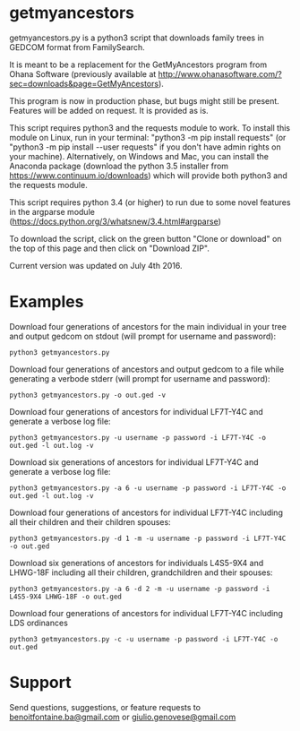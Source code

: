 getmyancestors
==============

getmyancestors.py is a python3 script that downloads family trees in GEDCOM format from FamilySearch.

It is meant to be a replacement for the GetMyAncestors program from Ohana Software (previously available at http://www.ohanasoftware.com/?sec=downloads&page=GetMyAncestors).

This program is now in production phase, but bugs might still be present. Features will be added on request. It is provided as is.

This script requires python3 and the requests module to work. To install this module on Linux, run in your terminal: "python3 -m pip install requests" (or "python3 -m pip install --user requests" if you don't have admin rights on your machine). Alternatively, on Windows and Mac, you can install the Anaconda package (download the python 3.5 installer from https://www.continuum.io/downloads) which will provide both python3 and the requests module.

This script requires python 3.4 (or higher) to run due to some novel features in the argparse module (https://docs.python.org/3/whatsnew/3.4.html#argparse)

To download the script, click on the green button "Clone or download" on the top of this page and then click on "Download ZIP".

Current version was updated on July 4th 2016.

Examples
========

Download four generations of ancestors for the main individual in your tree and output gedcom on stdout (will prompt for username and password):

```
python3 getmyancestors.py
```

Download four generations of ancestors and output gedcom to a file while generating a verbode stderr (will prompt for username and password):

```
python3 getmyancestors.py -o out.ged -v
```

Download four generations of ancestors for individual LF7T-Y4C and generate a verbose log file:

```
python3 getmyancestors.py -u username -p password -i LF7T-Y4C -o out.ged -l out.log -v
```

Download six generations of ancestors for individual LF7T-Y4C and generate a verbose log file:

```
python3 getmyancestors.py -a 6 -u username -p password -i LF7T-Y4C -o out.ged -l out.log -v
```

Download four generations of ancestors for individual LF7T-Y4C including all their children and their children spouses:

```
python3 getmyancestors.py -d 1 -m -u username -p password -i LF7T-Y4C -o out.ged
```

Download six generations of ancestors for individuals L4S5-9X4 and LHWG-18F including all their children, grandchildren and their spouses:

```
python3 getmyancestors.py -a 6 -d 2 -m -u username -p password -i L4S5-9X4 LHWG-18F -o out.ged
```

Download four generations of ancestors for individual LF7T-Y4C including LDS ordinances

```
python3 getmyancestors.py -c -u username -p password -i LF7T-Y4C -o out.ged
```
Support
=======

Send questions, suggestions, or feature requests to benoitfontaine.ba@gmail.com or giulio.genovese@gmail.com
